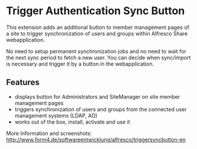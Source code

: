 # Trigger Authentication Sync Button
This extension adds an additional button to member management pages of a site to trigger synchronization of users and groups within Alfresco Share webapplication.

No need to setup permanent synchronization jobs and no need to wait for the next sync period to fetch a new user. You can decide when sync/import is necessary and trigger it by a button in the webapplication.

## Features

* displays button for Administrators and SiteManager on site member management pages
* triggers synchronization of users and groups from the connected user management systems (LDAP, AD)
* works out of the box, install, activate and use it

More Information and screenshots: http://www.form4.de/softwareentwicklung/alfresco/triggersyncbutton-en
